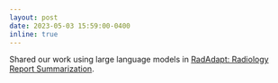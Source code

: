 ```yaml
---
layout: post
date: 2023-05-03 15:59:00-0400
inline: true
---
```


Shared our work using large language models in [RadAdapt: Radiology Report Summarization](https://arxiv.org/pdf/2305.01146.pdf).
